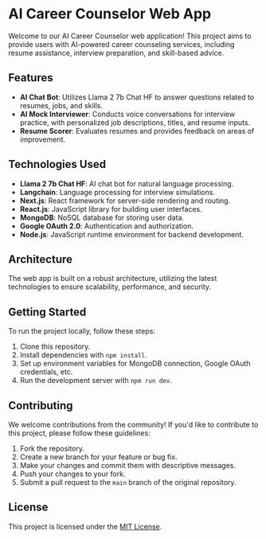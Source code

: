 # AI Career Counselor Web App

Welcome to our AI Career Counselor web application! This project aims to provide users with AI-powered career counseling services, including resume assistance, interview preparation, and skill-based advice.

## Features

- **AI Chat Bot**: Utilizes Llama 2 7b Chat HF to answer questions related to resumes, jobs, and skills.
- **AI Mock Interviewer**: Conducts voice conversations for interview practice, with personalized job descriptions, titles, and resume inputs.
- **Resume Scorer**: Evaluates resumes and provides feedback on areas of improvement.

## Technologies Used

- **Llama 2 7b Chat HF**: AI chat bot for natural language processing.
- **Langchain**: Language processing for interview simulations.
- **Next.js**: React framework for server-side rendering and routing.
- **React.js**: JavaScript library for building user interfaces.
- **MongoDB**: NoSQL database for storing user data.
- **Google OAuth 2.0**: Authentication and authorization.
- **Node.js**: JavaScript runtime environment for backend development.

## Architecture

The web app is built on a robust architecture, utilizing the latest technologies to ensure scalability, performance, and security.

## Getting Started

To run the project locally, follow these steps:

1. Clone this repository.
2. Install dependencies with `npm install`.
3. Set up environment variables for MongoDB connection, Google OAuth credentials, etc.
4. Run the development server with `npm run dev`.

## Contributing

We welcome contributions from the community! If you'd like to contribute to this project, please follow these guidelines:

1. Fork the repository.
2. Create a new branch for your feature or bug fix.
3. Make your changes and commit them with descriptive messages.
4. Push your changes to your fork.
5. Submit a pull request to the `main` branch of the original repository.

## License

This project is licensed under the [MIT License](LICENSE).
